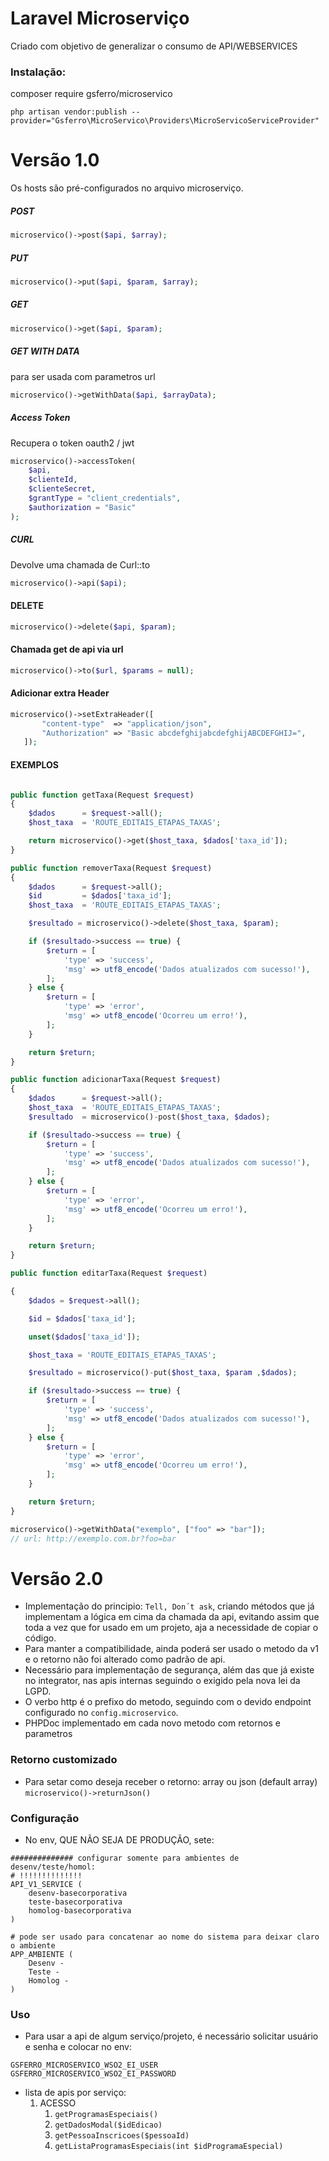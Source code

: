 # Laravel Microserviço

Criado com objetivo de generalizar o consumo de API/WEBSERVICES

### Instalação:
composer require gsferro/microservico

```
php artisan vendor:publish --provider="Gsferro\MicroServico\Providers\MicroServicoServiceProvider"
```

# Versão 1.0
Os hosts são pré-configurados no arquivo microserviço.

##### POST #####
```php
microservico()->post($api, $array);
```

##### PUT #####
```php
microservico()->put($api, $param, $array);
```

##### GET #####
```php
microservico()->get($api, $param);
```

##### GET WITH DATA #####
para ser usada com parametros url
```php
microservico()->getWithData($api, $arrayData);
```

##### Access Token #####
Recupera o token oauth2 / jwt

```php
microservico()->accessToken(
    $api, 
    $clienteId, 
    $clienteSecret, 
    $grantType = "client_credentials", 
    $authorization = "Basic"
);
```

##### CURL #####
Devolve uma chamada de Curl::to
```php
microservico()->api($api);
```

#### DELETE ####
```php
microservico()->delete($api, $param);
```

#### Chamada get de api via url ####
```php
microservico()->to($url, $params = null);
```
#### Adicionar extra Header 
```php
microservico()->setExtraHeader([
       "content-type"  => "application/json",
       "Authorization" => "Basic abcdefghijabcdefghijABCDEFGHIJ=",
   ]);
```

#### EXEMPLOS ####
```php

public function getTaxa(Request $request)
{
    $dados      = $request->all();
    $host_taxa  = 'ROUTE_EDITAIS_ETAPAS_TAXAS';

    return microservico()->get($host_taxa, $dados['taxa_id']);
}

public function removerTaxa(Request $request)
{
    $dados      = $request->all();
    $id         = $dados['taxa_id'];
    $host_taxa  = 'ROUTE_EDITAIS_ETAPAS_TAXAS';

    $resultado = microservico()->delete($host_taxa, $param);

    if ($resultado->success == true) {
        $return = [
            'type' => 'success',
            'msg' => utf8_encode('Dados atualizados com sucesso!'),
        ];
    } else {
        $return = [
            'type' => 'error',
            'msg' => utf8_encode('Ocorreu um erro!'),
        ];
    }

    return $return;
}

public function adicionarTaxa(Request $request)
{
    $dados      = $request->all();
    $host_taxa  = 'ROUTE_EDITAIS_ETAPAS_TAXAS';
    $resultado  = microservico()-post($host_taxa, $dados);

    if ($resultado->success == true) {
        $return = [
            'type' => 'success',
            'msg' => utf8_encode('Dados atualizados com sucesso!'),
        ];
    } else {
        $return = [
            'type' => 'error',
            'msg' => utf8_encode('Ocorreu um erro!'),
        ];
    }

    return $return;
}

public function editarTaxa(Request $request)

{
    $dados = $request->all();

    $id = $dados['taxa_id'];

    unset($dados['taxa_id']);

    $host_taxa = 'ROUTE_EDITAIS_ETAPAS_TAXAS';

    $resultado = microservico()-put($host_taxa, $param ,$dados);

    if ($resultado->success == true) {
        $return = [
            'type' => 'success',
            'msg' => utf8_encode('Dados atualizados com sucesso!'),
        ];
    } else {
        $return = [
            'type' => 'error',
            'msg' => utf8_encode('Ocorreu um erro!'),
        ];
    }

    return $return;
}

microservico()->getWithData("exemplo", ["foo" => "bar"]);
// url: http://exemplo.com.br?foo=bar

```

# Versão 2.0
- Implementação do principio: `Tell, Don´t ask`, criando métodos que já implementam a lógica em cima da chamada da api, evitando assim que toda a vez que for usado em um projeto, aja a necessidade de copiar o código. 
- Para manter a compatibilidade, ainda poderá ser usado o metodo da v1 e o retorno não foi alterado como padrão de api.
- Necessário para implementação de segurança, além das que já existe no integrator, nas apis internas seguindo o exigido pela nova lei da LGPD. 
- O verbo http é o prefixo do metodo, seguindo com o devido endpoint configurado no `config.microservico`.
- PHPDoc implementado em cada novo metodo com retornos e parametros

### Retorno customizado

- Para setar como deseja receber o retorno: array ou json (default array)
`microservico()->returnJson()`

### Configuração
- No env, QUE NÃO SEJA DE PRODUÇÃO, sete:

```env 
############## configurar somente para ambientes de desenv/teste/homol:
# !!!!!!!!!!!!!!
API_V1_SERVICE (
    desenv-basecorporativa
    teste-basecorporativa
    homolog-basecorporativa
)

# pode ser usado para concatenar ao nome do sistema para deixar claro o ambiente
APP_AMBIENTE (
    Desenv -   
    Teste - 
    Homolog - 
)
```

### Uso
- Para usar a api de algum serviço/projeto, é necessário solicitar usuário e senha e colocar no env:

```env
GSFERRO_MICROSERVICO_WSO2_EI_USER
GSFERRO_MICROSERVICO_WSO2_EI_PASSWORD
```

- lista de apis por serviço:
    1. ACESSO
        1. `getProgramasEspeciais()`
        1. `getDadosModal($idEdicao)`
        1. `getPessoaInscricoes($pessoaId)`
        1. `getListaProgramasEspeciais(int $idProgramaEspecial)`
        